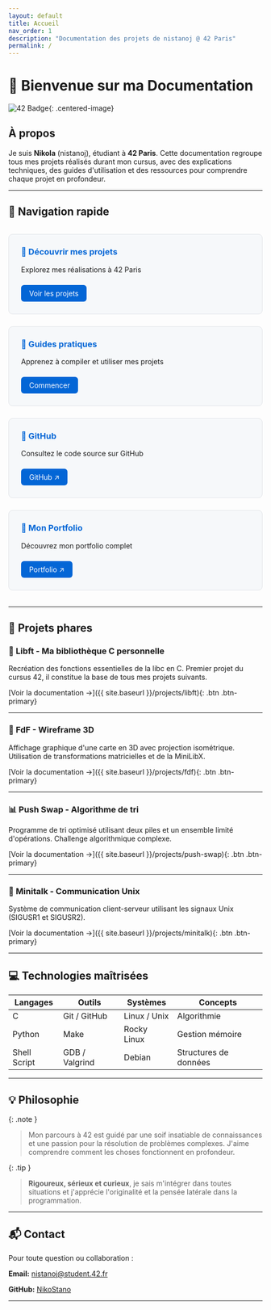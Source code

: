 ```yaml
---
layout: default
title: Accueil
nav_order: 1
description: "Documentation des projets de nistanoj @ 42 Paris"
permalink: /
---
```


# 👋 Bienvenue sur ma Documentation

![42 Badge](https://badge.mediaplus.ma/darkblue/nistanoj?1337Badge=off&42Network=off&UM6P=off){: .centered-image}

## À propos

Je suis **Nikola** (nistanoj), étudiant à **42 Paris**. Cette documentation regroupe tous mes projets réalisés durant mon cursus, avec des explications techniques, des guides d'utilisation et des ressources pour comprendre chaque projet en profondeur.

---

## 🚀 Navigation rapide

<div class="card-grid">
  <div class="card">
    <h3>📁 Découvrir mes projets</h3>
    <p>Explorez mes réalisations à 42 Paris</p>
    <a href="{{ site.baseurl }}/projects/" class="btn">Voir les projets</a>
  </div>

  <div class="card">
    <h3>📖 Guides pratiques</h3>
    <p>Apprenez à compiler et utiliser mes projets</p>
    <a href="{{ site.baseurl }}/guides/getting-started" class="btn">Commencer</a>
  </div>

  <div class="card">
    <h3>🔗 GitHub</h3>
    <p>Consultez le code source sur GitHub</p>
    <a href="https://github.com/NikoStano" class="btn btn-external">GitHub</a>
  </div>

  <div class="card">
    <h3>👤 Mon Portfolio</h3>
    <p>Découvrez mon portfolio complet</p>
    <a href="https://nikostano.github.io/portfolio" class="btn btn-external">Portfolio</a>
  </div>
</div>

---

## 🎯 Projets phares

### 🔷 Libft - Ma bibliothèque C personnelle
Recréation des fonctions essentielles de la libc en C. Premier projet du cursus 42, il constitue la base de tous mes projets suivants.

[Voir la documentation →]({{ site.baseurl }}/projects/libft){: .btn .btn-primary}

---

### 🎨 FdF - Wireframe 3D
Affichage graphique d'une carte en 3D avec projection isométrique. Utilisation de transformations matricielles et de la MiniLibX.

[Voir la documentation →]({{ site.baseurl }}/projects/fdf){: .btn .btn-primary}

---

### 📊 Push Swap - Algorithme de tri
Programme de tri optimisé utilisant deux piles et un ensemble limité d'opérations. Challenge algorithmique complexe.

[Voir la documentation →]({{ site.baseurl }}/projects/push-swap){: .btn .btn-primary}

---

### 📡 Minitalk - Communication Unix
Système de communication client-serveur utilisant les signaux Unix (SIGUSR1 et SIGUSR2).

[Voir la documentation →]({{ site.baseurl }}/projects/minitalk){: .btn .btn-primary}

---

## 💻 Technologies maîtrisées

| Langages | Outils | Systèmes | Concepts |
|----------|--------|----------|----------|
| C | Git / GitHub | Linux / Unix | Algorithmie |
| Python | Make | Rocky Linux | Gestion mémoire |
| Shell Script | GDB / Valgrind | Debian | Structures de données |

---

## 💡 Philosophie

{: .note }
> Mon parcours à 42 est guidé par une soif insatiable de connaissances et une passion pour la résolution de problèmes complexes. J'aime comprendre comment les choses fonctionnent en profondeur.

{: .tip }
> **Rigoureux, sérieux et curieux**, je sais m'intégrer dans toutes situations et j'apprécie l'originalité et la pensée latérale dans la programmation.

---

## 📬 Contact

Pour toute question ou collaboration :

**Email:** [nistanoj@student.42.fr](mailto:nistanoj@student.42.fr)

**GitHub:** [NikoStano](https://github.com/NikoStano)

---

<style>
.centered-image {
  display: block;
  margin: 2rem auto;
  border-radius: 8px;
  box-shadow: 0 4px 6px rgba(0,0,0,0.1);
}

.card-grid {
  display: grid;
  grid-template-columns: repeat(auto-fit, minmax(250px, 1fr));
  gap: 1.5rem;
  margin: 2rem 0;
}

.card {
  padding: 1.5rem;
  border: 1px solid var(--border-color, #e1e4e8);
  border-radius: 8px;
  background: var(--card-bg, #f6f8fa);
  transition: transform 0.2s, box-shadow 0.2s;
}

.card:hover {
  transform: translateY(-4px);
  box-shadow: 0 8px 16px rgba(0,0,0,0.1);
}

.card h3 {
  margin-top: 0;
  color: var(--primary-color, #0366d6);
}

.btn {
  display: inline-block;
  padding: 0.5rem 1rem;
  margin-top: 0.5rem;
  background: var(--primary-color, #0366d6);
  color: white !important;
  text-decoration: none;
  border-radius: 6px;
  transition: background 0.2s;
}

.btn:hover {
  background: var(--primary-hover, #0256c7);
}

.btn-external::after {
  content: " ↗";
}
</style>